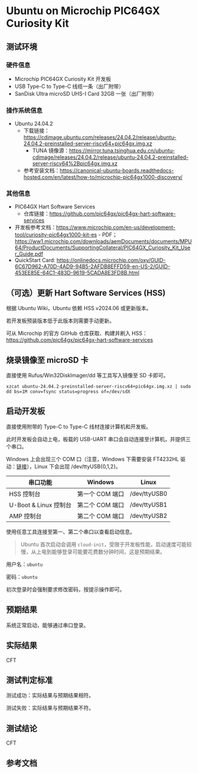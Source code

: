 # Ubuntu on Microchip PIC64GX Curiosity Kit

## 测试环境

### 硬件信息

- Microchip PIC64GX Curiosity Kit 开发板
- USB Type-C to Type-C 线缆一条（出厂附带）
- SanDisk Ultra microSD UHS-I Card 32GB 一张（出厂附带）

### 操作系统信息

- Ubuntu 24.04.2
    - 下载链接：https://cdimage.ubuntu.com/releases/24.04.2/release/ubuntu-24.04.2-preinstalled-server-riscv64+pic64gx.img.xz
        - TUNA 镜像源：https://mirror.tuna.tsinghua.edu.cn/ubuntu-cdimage/releases/24.04.2/release/ubuntu-24.04.2-preinstalled-server-riscv64%2Bpic64gx.img.xz
    - 参考安装文档：https://canonical-ubuntu-boards.readthedocs-hosted.com/en/latest/how-to/microchip-pic64gx1000-discovery/

### 其他信息

- PIC64GX Hart Software Services
    - 仓库链接：https://github.com/pic64gx/pic64gx-hart-software-services
- 开发板参考文档：https://www.microchip.com/en-us/development-tool/curiosity-pic64gx1000-kit-es
        - PDF；https://ww1.microchip.com/downloads/aemDocuments/documents/MPU64/ProductDocuments/SupportingCollateral/PIC64GX_Curiosity_Kit_User_Guide.pdf
- QuickStart Card: https://onlinedocs.microchip.com/oxy/GUID-6C67D962-A70D-4AD9-94B5-2AFDB8EFFD59-en-US-2/GUID-453EE85E-64C1-483D-9619-5CADA8E3FD8B.html

## （可选）更新 Hart Software Services (HSS)

根据 Ubuntu Wiki，Ubuntu 依赖 HSS v2024.06 或更新版本。

若开发板预装版本低于此版本则需要手动更新。

可从 Microchip 的官方 GitHub 仓库获取、构建并刷入 HSS：https://github.com/pic64gx/pic64gx-hart-software-services

## 烧录镜像至 microSD 卡

直接使用 Rufus/Win32DiskImager/dd 等工具写入镜像至 SD 卡即可。

```shell
xzcat ubuntu-24.04.2-preinstalled-server-riscv64+pic64gx.img.xz | sudo dd bs=1M conv=fsync status=progress of=/dev/sdX
```

## 启动开发板

直接使用附带的 Type-C to Type-C 线材连接计算机和开发板。

此时开发板会自动上电，板载的 USB-UART 串口会自动连接至计算机，并提供三个串口。

Windows 上会出现三个 COM 口（注意，Windows 下需要安装 FT4232HL 驱动：[链接](https://ftdichip.com/drivers/)），Linux 下会出现 /dev/ttyUSB{0,1,2}。

| 串口功能              | Windows         | Linux        |
| --------------------- | --------------- | ------------ |
| HSS 控制台            | 第一个 COM 端口 | /dev/ttyUSB0 |
| U-Boot & Linux 控制台 | 第二个 COM 端口 | /dev/ttyUSB1 |
| AMP 控制台            | 第二个 COM 端口 | /dev/ttyUSB2 |

使用任意工具连接至第一、第二个串口以查看启动信息。

> Ubuntu 首次启动会调用 `cloud-init`，受限于开发板性能，启动速度可能较慢，从上电到能够登录可能要花费数分钟时间，这是预期结果。

用户名：`ubuntu`

密码：`ubuntu`

初次登录时会强制要求修改密码，按提示操作即可。

## 预期结果

系统正常启动，能够通过串口登录。

## 实际结果

CFT

## 测试判定标准

测试成功：实际结果与预期结果相符。

测试失败：实际结果与预期结果不符。

## 测试结论

CFT

## 参考文档
